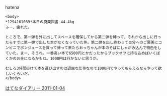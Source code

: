 
hatena

```
<body>
*1294161039*本日の廃棄図書 44.4kg
ふー、疲れた。

ところで、第一弾を外に出してスペースを確保してから第二弾を縛って、それから出しに行ったらすでに第一弾で出した本がなくなっていた件。第二弾を出し終わって自分へのご褒美にコンビニでポンジュースを買って帰って来たらおっちゃんが本のそばにしゃがみ込んで物色をしていた。まー、そうね。一番高い本で6500円とかだったからブックオフに持ち込めばいくばくかのお金になるかもね。1000円は行かないと思うが。

むしろ3時間掛けて本を運び出すのは退屈な仕事なので1000円でやってもらえるならやって欲しいくらいだ。
</body>
```


[はてなダイアリー 2011-01-04](https://nishiohirokazu.hatenadiary.org/archive/2011/01/04)